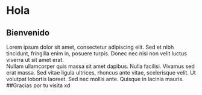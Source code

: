 # Hola
## Bienvenido
Lorem ipsum dolor sit amet, consectetur adipiscing elit. Sed et nibh tincidunt, fringilla enim in, posuere turpis. Donec nec nisi non velit luctus viverra ut sit amet erat. <br>
Nullam ullamcorper quis massa sit amet dapibus. Nulla facilisi. Vivamus sed erat massa. Sed vitae ligula ultrices, rhoncus ante vitae, scelerisque velit. Ut volutpat lobortis laoreet. Sed nec mollis ante. Quisque in lacinia mauris. 
<br>
##Gracias por tu visita xd
